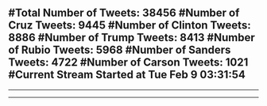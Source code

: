 #Total Number of Tweets: 38456 
#Number of Cruz Tweets: 9445
#Number of Clinton Tweets: 8886
#Number of Trump Tweets: 8413
#Number of Rubio Tweets: 5968
#Number of Sanders Tweets: 4722
#Number of Carson Tweets: 1021
#Current Stream Started at Tue Feb  9 03:31:54
---
---
---
